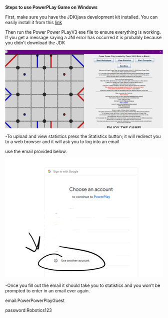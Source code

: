 ﻿**Steps to use PowerPLay Game on Windows**

First, make sure you have the JDK(java development kit installed. You can easily install it from this [link](https://download.oracle.com/java/19/latest/jdk-19_windows-x64_bin.exe)

Then run the Power Power PLayV3 exe file to ensure everything is working. If you get a message saying a JNI error has occurred it is probably because you didn't download the JDK

![](menu.png)

-To upload and view statistics press the Statistics button; it will redirect you to a web browser and it will ask you to log into an email

use the email provided below.

![](login.png)

-Once you fill out the email it should take you to statistics and you won't be prompted to enter in an email ever again.

email:PowerPowerPlayGuest

password:Robotics123

